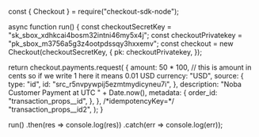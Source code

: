 const { Checkout } = require("checkout-sdk-node");

async function run() {
const checkoutSecretKey = "sk_sbox_xdhkcai4bosm32intni46my5x4j";
const checkoutPrivatekey = "pk_sbox_m3756a5g3z4ootpdssqy3hxxemv";
const checkout = new Checkout(checkoutSecretKey, {
pk: checkoutPrivatekey,
});

return checkout.payments.request(
{
amount: 50 * 100, // this is amount in cents so if we write 1 here it means 0.01 USD
currency: "USD",
source: {
type: "id",
id: "src_r5nvpywpij5ezmtmydicyneu7i",
},
description: "Noba Customer Payment at UTC " + Date.now(),
metadata: {
order_id: "transaction_props\_\_id",
},
},
/*idempotencyKey=\*/ "transaction_props\_\_id2",
);
}

run()
.then(res => console.log(res))
.catch(err => console.log(err));
